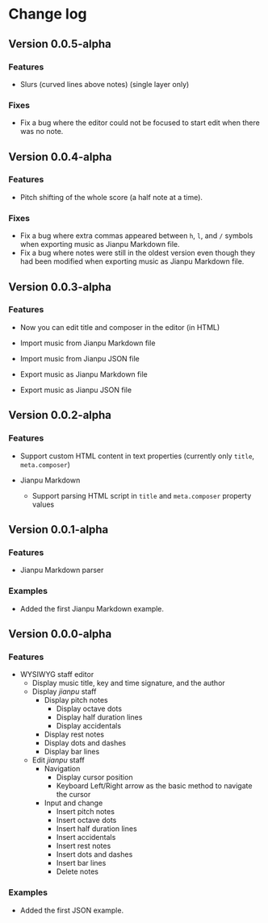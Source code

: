 # Change log

## Version 0.0.5-alpha

### Features

+ Slurs (curved lines above notes) (single layer only)

### Fixes

- Fix a bug where the editor could not be focused to start edit when there was no note.

## Version 0.0.4-alpha

### Features

+ Pitch shifting of the whole score (a half note at a time).

### Fixes

- Fix a bug where extra commas appeared between `h`, `l`, and `/` symbols when exporting music as Jianpu Markdown file.
- Fix a bug where notes were still in the oldest version even though they had been modified when exporting music as Jianpu Markdown file.

## Version 0.0.3-alpha

### Features

+ Now you can edit title and composer in the editor (in HTML)

+ Import music from Jianpu Markdown file
+ Import music from Jianpu JSON file
+ Export music as Jianpu Markdown file
+ Export music as Jianpu JSON file

## Version 0.0.2-alpha

### Features

+ Support custom HTML content in text properties (currently only `title`, `meta.composer`)

+ Jianpu Markdown
  + Support parsing HTML script in `title` and `meta.composer` property values

## Version 0.0.1-alpha

### Features

+ Jianpu Markdown parser

### Examples

+ Added the first Jianpu Markdown example.

## Version 0.0.0-alpha

### Features

+ WYSIWYG staff editor
  + Display music title, key and time signature, and the author
  + Display *jianpu* staff
    + Display pitch notes
      + Display octave dots
      + Display half duration lines
      + Display accidentals
    + Display rest notes
    + Display dots and dashes
    + Display bar lines
  + Edit *jianpu* staff
    + Navigation
      + Display cursor position
      + Keyboard Left/Right arrow as the basic method to navigate the cursor
    + Input and change
      + Insert pitch notes
      + Insert octave dots
      + Insert half duration lines
      + Insert accidentals
      + Insert rest notes
      + Insert dots and dashes
      + Insert bar lines
      + Delete notes

### Examples

+ Added the first JSON example.
